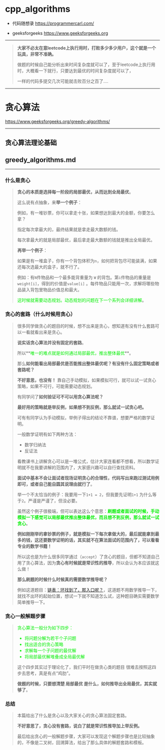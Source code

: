 # cpp_algorithms

* 代码随想录 https://programmercarl.com/

* geeksforgeeks https://www.geeksforgeeks.org

--------------------------------------------------------------------------------
> **大家不必太在意leetcode上执行用时，打败多少多少用户，这个就是一个玩具，非常不准确。**
> 
> 做题的时候自己能分析出来时间复杂度就可以了，至于leetcode上执行用时，大概看一下就行，只要达到最优的时间复杂度就可以了，
> 
> 一样的代码多提交几次可能就击败百分之百了....
--------------------------------------------------------------------------------

# 贪心算法

https://www.geeksforgeeks.org/greedy-algorithms/

--------------------------------------------------------------------------------

## 贪心算法理论基础

## greedy_algorithms.md

--------------------------------------------------------------------------------

### 什么是贪心

> 
> **贪心的本质是选择每一阶段的局部最优，从而达到全局最优**。 
> 
> 这么说有点抽象，来**举一个例子**：
>
> 例如，有一堆钞票，你可以拿走十张，如果想达到最大的金额，你要怎么拿？
>
> 指定每次拿最大的，最终结果就是拿走最大数额的钱。
>
> 每次拿最大的就是局部最优，最后拿走最大数额的钱就是推出全局最优。
>
> **再举一个例子**： 
>
> 如果是有一堆盒子，你有一个背包体积为`n`，如何把背包尽可能装满，如果还每次选最大的盒子，就不行了。
> 
> 例如：有`N`件物品和一个最多能背重量为 `W` 的背包。第`i`件物品的重量是`weight[i]`，得到的价值是`value[i]` 。每件物品只能用一次，求解将哪些物品装入背包里物品价值总和最大。
>
> <font color="gree">这时候就需要动态规划。动态规划的问题在下一个系列会详细讲解</font>。
> 

### 贪心的套路（什么时候用贪心）

> 
> 很多同学做贪心的题目的时候，想不出来是贪心，想知道有没有什么套路可以一看就看出来是贪心。
> 
> **说实话贪心算法并没有固定的套路**。
>
> 所以**<font color="gree">唯一的难点就是如何通过局部最优，推出整体最优</font>**。
>
> 那么**如何能看出局部最优是否能推出整体最优呢？有没有什么固定策略或者套路呢？**
>
> **不好意思，也没有！** 靠自己手动模拟，如果模拟可行，就可以试一试贪心策略，如果不可行，可能需要动态规划。
>
> 有同学问了**如何验证可不可以用贪心算法呢？**
>
> **最好用的策略就是举反例，如果想不到反例，那么就试一试贪心吧。**
>
> 可有有同学认为手动模拟，举例子得出的结论不靠谱，想要严格的数学证明。
>
> 一般数学证明有如下两种方法：
>
> * 数学归纳法
> * 反证法
> 
> 看教课书上讲解贪心可以是一堆公式，估计大家连看都不想看，所以数学证明就不在我要讲解的范围内了，大家感兴趣可以自行查找资料。
>
> **面试中基本不会让面试者现场证明贪心的合理性，代码写出来跑过测试用例即可，或者自己能自圆其说理由就行了**。
>
> 举一个不太恰当的例子：我要用一下`1+1 = 2`，但我要先证明`1+1` 为什么等于`2`。严谨是严谨了，但没必要。
>
> 虽然这个例子很极端，但可以表达这么个意思：**<font color="gree">刷题或者面试的时候，手动模拟一下感觉可以局部最优推出整体最优，而且想不到反例，那么就试一试贪心</font>**。
>
> **例如刚刚举的拿钞票的例子，就是模拟一下每次拿做大的，最后就能拿到最多的钱，这还要数学证明的话，其实就不在算法面试的范围内了，可以看看专业的数学书籍！**
>
> 所以这也是为什么很多同学通过（`accept`）了贪心的题目，但都不知道自己用了贪心算法，因为**贪心有时候就是常识性的推导**，所以会认为本应该就这么做！
>
> **那么刷题的时候什么时候真的需要数学推导呢？**
> 
> 例如这道题目：[链表：环找到了，那入口呢？](https://programmercarl.com/0142.%E7%8E%AF%E5%BD%A2%E9%93%BE%E8%A1%A8II.html)，这道题不用数学推导一下，就找不出环的起始位置，想试一下就不知道怎么试，这种题目确实需要数学简单推导一下。
>
> 

### 贪心一般解题步骤

> <font color="gree">
> 
> 贪心算法一般分为如下四步：
>
> * 将问题分解为若干个子问题
> * 找出适合的贪心策略
> * 求解每一个子问题的最优解
> * 将局部最优解堆叠成全局最优解
>
> </font>
> 
> 这个四步其实过于理论化了，我们平时在做贪心类的题目 很难去按照这四步去思考，真是有点“鸡肋”。
>
> **做题的时候，只要想清楚 局部最优 是什么，如何推导出全局最优，其实就够了**。
>
> 
> 


### 总结

>
> 本篇给出了什么是贪心以及大家关心的贪心算法固定套路。
>
> **不好意思了，贪心没有套路，说白了就是常识性推导加上举反例。**
>
> 最后给出贪心的一般解题步骤，大家可以发现这个解题步骤也是比较抽象的，不像是二叉树，回溯算法，给出了那么具体的解题套路和模板。
> 















